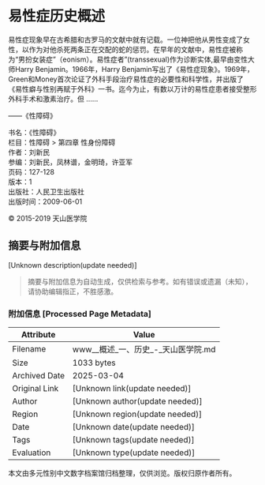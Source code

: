 # 易性症历史概述

易性症现象早在古希腊和古罗马的文献中就有记载。一位神把他从男性变成了女性，以作为对他杀死两条正在交配的蛇的惩罚。在早年的文献中，易性症被称为“男扮女装症”（eonism）。易性症者”(transsexual)作为诊断实体,最早由变性大师Harry Benjamin。1966年，Harry Benjamin写出了《易性症现象》。1969年，Green和Money首次论证了外科手段治疗易性症的必要性和科学性，并出版了《易性癖与性别再赋于外科》一书。迄今为止，有数以万计的易性症患者接受整形外科手术和激素治疗。但 ......

——《性障碍》

书名：《性障碍》  
栏目：性障碍 > 第四章 性身份障碍  
作者：刘新民  
参编：刘新民，凤林谱，金明琦，许亚军  
页码：127-128  
版本：1  
出版社：人民卫生出版社  
出版时间：2009-06-01  

© 2015-2019 天山医学院
<!-- tcd_original_link https://www.tsu.tw/xiyi/275126.html -->


## 摘要与附加信息

<!-- tcd_abstract -->
[Unknown description(update needed)]
<!-- tcd_abstract_end -->

> 摘要与附加信息为自动生成，仅供检索与参考。如有错误或遗漏（未知），请协助编辑指正，不胜感激。

### 附加信息 [Processed Page Metadata]

| Attribute       | Value                                  |
|-----------------|----------------------------------------|
| Filename        | www__概述_一、历史_-_天山医学院.md                             |
| Size            | 1033 bytes                           |
| Archived Date   | 2025-03-04                             |
| Original Link   | [Unknown link(update needed)]                       |
| Author          | [Unknown author(update needed)]                               |
| Region          | [Unknown region(update needed)]                               |
| Date            | [Unknown date(update needed)]                                 |
| Tags            | [Unknown tags(update needed)]                                 |
| Evaluation            | [Unknown type(update needed)]                                 |
<!-- tcd_table_end -->

本文由多元性别中文数字档案馆归档整理，仅供浏览。版权归原作者所有。
